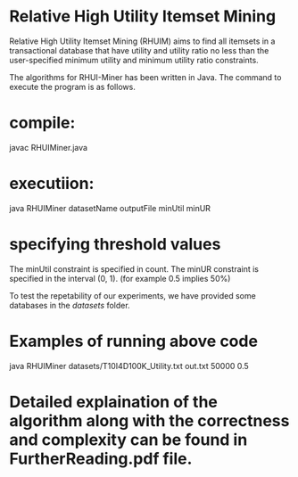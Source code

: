 # Relative High Utility Itemset Mining
 

Relative High Utility Itemset Mining (RHUIM) aims to find all itemsets in a transactional database that have utility and utility ratio no less than the user-specified minimum utility and minimum utility ratio constraints. 

The algorithms for RHUI-Miner has been written in Java. The command to execute the program is as follows.

# compile:

javac RHUIMiner.java

# executiion:

java RHUIMiner datasetName outputFile minUtil minUR

# specifying threshold values

The minUtil constraint is specified in count. The minUR constraint is specified in the interval (0, 1). (for example 0.5 implies 50%)

To test the repetability of our experiments, we have provided some databases in the *datasets* folder. 


# Examples of running above code

java RHUIMiner datasets/T10I4D100K_Utility.txt out.txt 50000 0.5 

# Detailed explaination of the algorithm along with the correctness and complexity can be found in FurtherReading.pdf file.
